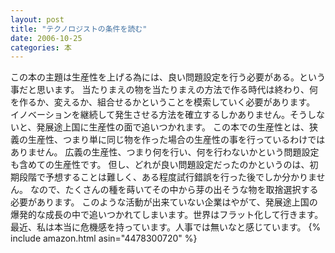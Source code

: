 ```yaml
---
layout: post
title: "テクノロジストの条件を読む"
date: 2006-10-25
categories: 本
---
```

この本の主題は生産性を上げる為には、良い問題設定を行う必要がある。という事だと思います。
当たりまえの物を当たりまえの方法で作る時代は終わり、何を作るか、変えるか、組合せるかということを模索していく必要があります。
イノベーションを継続して発生させる方法を確立するしかありません。そうしないと、発展途上国に生産性の面で追いつかれます。
この本での生産性とは、狭義の生産性、つまり単に同じ物を作った場合の生産性の事を行っているわけではありません。
広義の生産性、つまり何を行い、何を行わないかという問題設定も含めての生産性です。
但し、どれが良い問題設定だったのかというのは、初期段階で予想することは難しく、ある程度試行錯誤を行った後でしか分かりません。
なので、たくさんの種を蒔いてその中から芽の出そうな物を取捨選択する必要があります。
このような活動が出来ていない企業はやがて、発展途上国の爆発的な成長の中で追いつかれてしまいます。世界はフラット化して行きます。
最近、私は本当に危機感を持っています。人事では無いなと感じています。
{% include amazon.html asin="4478300720" %}